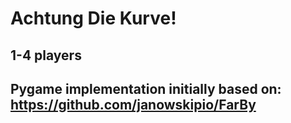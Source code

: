 # Achtung Die Kurve!
## 1-4 players

## Pygame implementation initially based on: https://github.com/janowskipio/FarBy

